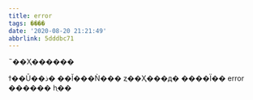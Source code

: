 ```yaml
---
title: error
tags: ����
date: '2020-08-20 21:21:49'
abbrlink: 5dddbc71
---
```

˵��Ҳ������
<!--more-->
ϯ��Ū��ذ�
��Ĭ���Ǹ���
ȥ��Ҳ���д�
����Ϊ��
error
������
һֻ��